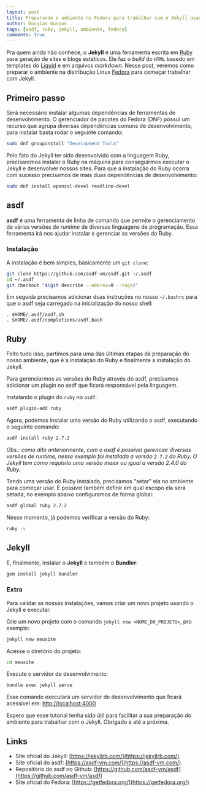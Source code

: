 ```yaml
---
layout: post
title: Preparando o ambiente no Fedora para trabalhar com o Jekyll usando o asdf
author: Douglas Gusson
tags: [asdf, ruby, jekyll, ambiente, fedora]
comments: true
---
```


Pra quem ainda não conhece, o **Jekyll** é uma ferramenta escrita em [Ruby](https://www.ruby-lang.org/pt/) para geração de sites e blogs estáticos. Ele faz o *build* do `HTML` basedo em templates do [Liquid](https://shopify.github.io/liquid/) e em arquivos *markdown*. Nesse post, veremos como preparar o ambiente na distribução Linux [Fedora](https://getfedora.org/) para começar trabalhar com Jekyll.

## Primeiro passo

Será necessário instalar algumas dependências de ferramentas de desenvolvimento. O gerenciador de pacotes do Fedora (DNF) possui um recurso que agrupa diversas dependências comuns de desenvolvimento, para instalar basta rodar o seguinte comando: 

```sh
sudo dnf groupinstall "Development Tools"
```

Pelo fato do Jekyll ter sido desenvolvido com a linguagem Ruby, precisaremos instalar o Ruby na máquina para conseguirmos executar o Jekyll e desenvolver nossos sites. Para que a instalação do Ruby ocorra com sucesso precisamos de mais duas dependẽncias de desenvolvimento:

```sh
sudo dnf install openssl-devel readline-devel
```

## asdf

**asdf** é uma ferramenta de linha de comando que permite o gerenciamento de várias versões de *runtime* de diversas linguagens de programação. Essa ferramenta irá nos ajudar instalar e gerenciar as versões do Ruby.

### Instalação

A instalação é bem simples, basicamente um `git clone`: 

```sh
git clone https://github.com/asdf-vm/asdf.git ~/.asdf
cd ~/.asdf
git checkout "$(git describe --abbrev=0 --tags)"
```

Em seguida precisamos adicionar duas instruções no nosso `~/.bashrc` para que o asdf seja carregado na inicialização do nosso shell:

```
. $HOME/.asdf/asdf.sh
. $HOME/.asdf/completions/asdf.bash
```

## Ruby

Feito tudo isso, partimos para uma das últimas etapas da preparação do nosso ambiente, que é a instalação do Ruby e finalmente a instalação do Jekyll.

Para gerenciarmos as versões do Ruby através do asdf, precisamos adicionar um plugin no asdf que ficará responsável pela linguagem.

Instalando o plugin do `ruby` no `asdf`:

```sh
asdf plugin-add ruby
```

Agora, podemos instalar uma versão do Ruby utilizando o asdf, executando o seguinte comando:

```sh
asdf install ruby 2.7.2
```

*Obs.: como dito anteriormente, com o asdf é possível gerenciar diversas versões de runtime, nesse exemplo foi instalada a versão `2.7.2` do Ruby. O Jekyll tem como requisito uma versão maior ou igual a versão 2.4.0 do Ruby.*

Tendo uma versão do Ruby instalada, precisamos "setar" ela no ambiente para começar usar. É possivel também definir em qual escopo ela será setada, no exemplo abaixo configuramos de forma global:

```sh
asdf global ruby 2.7.2
```

Nesse momento, já podemos verificar a versão do Ruby:

```sh
ruby -v
```

## Jekyll

E, finalmente, instalar o **Jekyll** e também o **Bundler**: 

```sh
gem install jekyll bundler
```

### Extra

Para validar as nossas instalações, vamos criar um novo projeto usando o Jekyll e executar.

Crie um novo projeto com o comando `jekyll new <NOME_DO_PROJETO>`, pro exemplo:

```sh
jekyll new meusite
```

Acesse o diretório do projeto:

```sh
cd meusite
```

Execute o servidor de desenvolvimento:

```sh
bundle exec jekyll serve
```
Esse comando executará um servidor de desenvolvimento que ficará acessível em: [http://localhost:4000](http://localhost:4000)

Espero que esse tutorial tenha sido útil para facilitar a sua preparação do ambiente para trabalhar com o Jekyll. Obrigado e até a próxima. 

## Links

- Site oficial do Jekyll: [https://jekyllrb.com/](https://jekyllrb.com/)
- Site oficial do asdf: [https://asdf-vm.com/](https://asdf-vm.com/)
- Repositório do asdf no Github: [https://github.com/asdf-vm/asdf](https://github.com/asdf-vm/asdf)
- Site oficial do Fedora: [https://getfedora.org/](https://getfedora.org/)